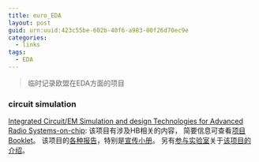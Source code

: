 ```yaml
---
title: euro_EDA
layout: post
guid: urn:uuid:423c55be-602b-40f6-a983-00f26d70ec9e
categories:
  - links
tags:
  - EDA
---
```



> 临时记录欧盟在EDA方面的项目

### circuit simulation
[Integrated Circuit/EM Simulation and design Technologies for Advanced Radio Systems-on-chip](https://cordis.europa.eu/project/id/214911/de): 该项目有涉及HB相关的内容，
简要信息可查看[项目Booklet](https://cordis.europa.eu/docs/projects/cnect/1/214911/080/deliverables/001-ICESTARSD45andM43Bookletprintedversion101104.pdf)。
该项目的[各种报告](https://cordis.europa.eu/project/id/214911/reporting)，特别是[宣传小册](https://cordis.europa.eu/docs/projects/cnect/1/214911/080/deliverables/001-ICESTARSD45andM43Bookletprintedversion101104.pdf)。
另有[参与实验室](https://signal-processing-lab.fh-hagenberg.at/en/signal-processing-hagenberg/)关于[该项目的介绍](https://signal-processing-lab.fh-hagenberg.at/en/icestars-integrated-circuit-em-simulation-and-design-technologies-for-advanced-radio-systems-on-chip-2/)。

